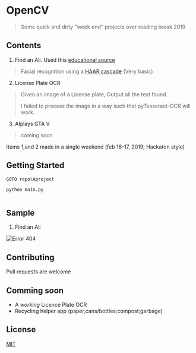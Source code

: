 # OpenCV
> Some quick and dirty "week end" projects over reading break 2019



## Contents

1. Find an Ali. Used this [educational source](https://pythonprogramming.net/haar-cascade-face-eye-detection-python-opencv-tutorial/?completed=/mog-background-reduction-python-opencv-tutorial/)
> Facial recognition using a [HAAR cascade](https://en.wikipedia.org/wiki/Haar-like_feature) (Very basic)

2. License Plate OCR

> Given an image of a License plate, Output all the text found. 
>
> I failed to process the image in a way such that pyTesseract-OCR will work. 

3. AIplays GTA V

> coming soon

Items 1,and 2 made in a single weekend (feb 16-17, 2019; Hackaton style)



## Getting Started
```
GOTO repo\Aproject

python main.py  


```



## Sample 

1. Find an Ali

![Error 404](https://github.com/alik604/OpenCV-projects/blob/master/imgs%20for%20readme/findAnAli.PNG)


## Contributing
Pull requests are welcome





## Comming soon
+ A *working* Licence Plate OCR
+ Recycling helper app (paper,cans/bottles;compost;garbage) 





## License
[MIT](https://choosealicense.com/licenses/mit/)
